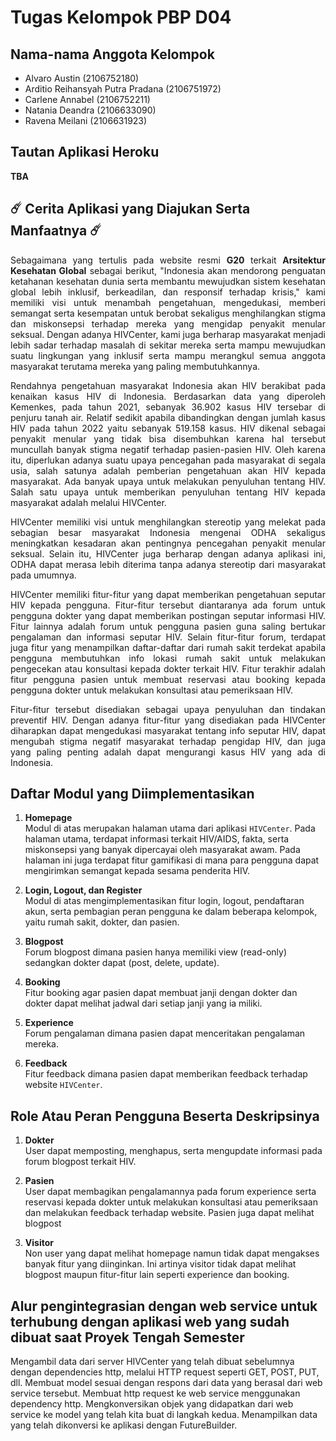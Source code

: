 # Tugas Kelompok PBP D04

##  Nama-nama Anggota Kelompok 

- Alvaro Austin (2106752180)
- Arditio Reihansyah Putra Pradana (2106751972)
- Carlene Annabel (2106752211)
- Natania Deandra (2106633090)
- Ravena Meilani (2106631923)

## Tautan Aplikasi Heroku
**TBA**

## ☄️ Cerita Aplikasi yang Diajukan Serta Manfaatnya ☄️

<p align="justify"> Sebagaimana yang tertulis pada website resmi <strong>G20</strong> terkait <strong>Arsitektur Kesehatan Global</strong> sebagai berikut, "Indonesia akan mendorong penguatan ketahanan kesehatan dunia serta membantu mewujudkan sistem kesehatan global lebih inklusif, berkeadilan, dan responsif terhadap krisis," kami memiliki visi untuk menambah pengetahuan, mengedukasi, memberi semangat serta kesempatan untuk berobat sekaligus menghilangkan stigma dan miskonsepsi terhadap mereka yang mengidap penyakit menular seksual. Dengan adanya HIVCenter, kami juga berharap masyarakat menjadi lebih sadar terhadap masalah di sekitar mereka serta mampu mewujudkan suatu lingkungan yang inklusif serta mampu merangkul semua anggota masyarakat terutama mereka yang paling membutuhkannya. <p>

<p align="justify"> Rendahnya pengetahuan masyarakat Indonesia akan HIV berakibat pada kenaikan kasus HIV di Indonesia. Berdasarkan data yang diperoleh Kemenkes, pada tahun 2021, sebanyak 36.902 kasus HIV tersebar di penjuru tanah air. Relatif sedikit apabila dibandingkan dengan jumlah kasus HIV pada tahun 2022 yaitu sebanyak 519.158 kasus.  HIV dikenal sebagai penyakit menular yang tidak bisa disembuhkan karena hal tersebut muncullah banyak stigma negatif terhadap pasien-pasien HIV. Oleh karena itu, diperlukan adanya suatu upaya pencegahan pada masyarakat di segala usia, salah satunya adalah pemberian pengetahuan akan HIV kepada masyarakat. Ada banyak upaya untuk melakukan penyuluhan tentang HIV. Salah satu upaya untuk memberikan penyuluhan tentang HIV kepada masyarakat adalah melalui HIVCenter. </p>

<p align="justify"> HIVCenter memiliki visi untuk menghilangkan stereotip yang melekat pada sebagian besar masyarakat Indonesia mengenai ODHA sekaligus meningkatkan kesadaran akan pentingnya pencegahan penyakit menular seksual. Selain itu, HIVCenter juga berharap dengan adanya aplikasi ini, ODHA dapat merasa lebih diterima tanpa adanya stereotip dari masyarakat pada umumnya. </p>

<p align="justify"> HIVCenter memiliki fitur-fitur yang dapat memberikan pengetahuan seputar HIV kepada pengguna. Fitur-fitur tersebut diantaranya ada forum untuk pengguna dokter yang dapat memberikan postingan seputar informasi HIV. Fitur lainnya adalah forum untuk pengguna pasien guna saling bertukar pengalaman dan informasi seputar HIV. Selain fitur-fitur forum, terdapat juga fitur yang menampilkan daftar-daftar dari rumah sakit terdekat apabila pengguna membutuhkan info lokasi rumah sakit untuk melakukan pengecekan atau konsultasi kepada dokter terkait HIV. Fitur terakhir adalah fitur pengguna pasien untuk membuat reservasi atau booking kepada pengguna dokter untuk melakukan konsultasi atau pemeriksaan HIV. </p>

<p align="justify"> Fitur-fitur tersebut disediakan sebagai upaya penyuluhan dan tindakan preventif HIV. Dengan adanya fitur-fitur yang disediakan pada HIVCenter diharapkan dapat mengedukasi masyarakat tentang info seputar HIV, dapat mengubah stigma negatif masyarakat terhadap pengidap HIV, dan juga yang paling penting adalah dapat mengurangi kasus HIV yang ada di Indonesia. </p>

## Daftar Modul yang Diimplementasikan

1. **Homepage** <br>
    Modul di atas merupakan halaman utama dari aplikasi `HIVCenter`. Pada halaman utama, terdapat informasi terkait HIV/AIDS, fakta, serta miskonsepsi yang banyak dipercayai oleh masyarakat awam. Pada halaman ini juga terdapat fitur gamifikasi di mana para pengguna dapat mengirimkan semangat kepada sesama penderita HIV. 

2. **Login, Logout, dan Register** <br>
    Modul di atas mengimplementasikan fitur login, logout, pendaftaran akun, serta pembagian peran pengguna ke dalam beberapa kelompok, yaitu rumah sakit, dokter, dan pasien.
    
3. **Blogpost** <br>
    Forum blogpost dimana pasien hanya memiliki view (read-only) sedangkan dokter dapat (post, delete, update).
    
4. **Booking** <br>
    Fitur booking agar pasien dapat membuat janji dengan dokter dan dokter dapat melihat jadwal dari setiap janji yang ia miliki.
    
5. **Experience** <br>
    Forum pengalaman dimana pasien dapat menceritakan pengalaman mereka.
    
6. **Feedback** <br>
    Fitur feedback dimana pasien dapat memberikan feedback terhadap website `HIVCenter`.

## Role Atau Peran Pengguna Beserta Deskripsinya 

1. **Dokter** <br>
    User dapat memposting, menghapus, serta mengupdate informasi pada forum blogpost terkait HIV.
    
2. **Pasien** <br>
    User dapat membagikan pengalamannya pada forum experience serta reservasi kepada dokter untuk melakukan konsultasi atau pemeriksaan dan melakukan feedback terhadap website. Pasien juga dapat melihat blogpost

3. **Visitor** <br>
    Non user yang dapat melihat homepage namun tidak dapat mengakses banyak fitur yang diinginkan. Ini artinya visitor tidak dapat melihat blogpost maupun fitur-fitur lain seperti experience dan booking.
    
    
## Alur pengintegrasian dengan web service untuk terhubung dengan aplikasi web yang sudah dibuat saat Proyek Tengah Semester

Mengambil data dari server HIVCenter yang telah dibuat sebelumnya dengan dependencies http, melalui HTTP request seperti GET, POST, PUT, dll. Membuat model sesuai dengan respons dari data yang berasal dari web service tersebut. Membuat http request ke web service menggunakan dependency http. Mengkonversikan objek yang didapatkan dari web service ke model yang telah kita buat di langkah kedua. Menampilkan data yang telah dikonversi ke aplikasi dengan FutureBuilder.









    
    
 
